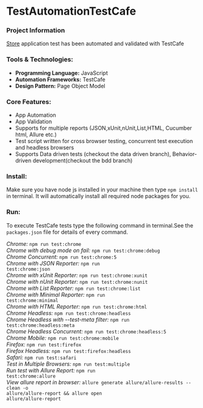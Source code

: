 # TestAutomationTestCafe
### Project Information
[Store](http://opencart.abstracta.us/) application test has been automated and validated with TestCafe 
### Tools & Technologies:
* **Programming Language:** JavaScript
* **Automation Frameworks:** TestCafe
* **Design Pattern:** Page Object Model

### Core Features:
* App Automation
* App Validation
* Supports for multiple reports (JSON,xUnit,nUnit,List,HTML, Cucumber html, Allure etc.)
* Test script written for cross browser testing, concurrent test execution and headless browsers
* Supports Data driven tests (checkout the data driven branch), Behavior-driven development(checkout the bdd branch)     


### Install:<br>
Make sure you have node js installed in your machine then type <code>npm install</code> in terminal. It will automatically install all required node packages for you. 

### Run:<br>
To execute TestCafe tests type the following command in terminal.See the <code>packages.json</code> file for details of every command.
 
*Chrome:*
<code>npm run test:chrome</code><br>
*Chrome with debug mode on fail:*
<code>npm run test:chrome:debug</code><br>
*Chrome Concurrent:*
<code>npm run test:chrome:5</code><br>
*Chrome with JSON Reporter:*
<code>npm run test:chrome:json</code><br>
*Chrome with xUnit Reporter:*
<code>npm run test:chrome:xunit</code><br>
*Chrome with nUnit Reporter:*
<code>npm run test:chrome:nunit</code><br>
*Chrome with List Reporter:*
<code>npm run test:chrome:list</code><br>
*Chrome with Minimal Reporter:*
<code>npm run test:chrome:minimal</code><br>
*Chrome with HTML Reporter:*
<code>npm run test:chrome:html</code><br>
*Chrome Headless:*
<code>npm run test:chrome:headless</code><br>
*Chrome Headless with --test-meta filter:*
<code>npm run test:chrome:headless:meta</code><br>
*Chrome Headless Concurrent:*
<code>npm run test:chrome:headless:5</code><br>
*Chrome Mobile:*
<code>npm run test:chrome:mobile</code><br>
*Firefox:*
<code>npm run test:firefox</code><br>
*Firefox Headless:*
<code>npm run test:firefox:headless</code><br>
*Safari:*
<code>npm run test:safari</code><br>
*Test in Multiple Browsers:*
<code>npm run test:multiple</code><br>
*Run test with Allure Report:*
<code>npm run test:chrome:allure</code><br>
*View allure report in browser:*
<code>allure generate allure/allure-results --clean -o allure/allure-report && allure open allure/allure-report</code>